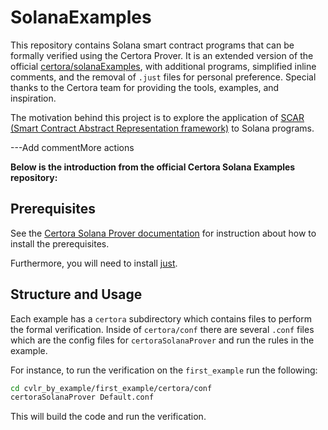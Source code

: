 # SolanaExamples

This repository contains Solana smart contract programs that can be formally verified using the Certora Prover. It is an extended version of the official [certora/solanaExamples](https://github.com/Certora/solanaExamples), with additional programs, simplified inline comments, and the removal of `.just` files for personal preference. Special thanks to the Certora team for providing the tools, examples, and inspiration.

The motivation behind this project is to explore the application of [SCAR (Smart Contract Abstract Representation framework)](https://gitlab.kit.edu/jonas.schiffl/Scar) to Solana programs.

---Add commentMore actions

**Below is the introduction from the official Certora Solana Examples repository:**

## Prerequisites

See the [Certora Solana Prover documentation](https://docs.certora.com/en/latest/docs/solana/index.html) 
for instruction about how to install the prerequisites.

Furthermore, you will need to install [just](https://just.systems/man/en/).

## Structure and Usage

Each example has a `certora` subdirectory which contains files to perform the formal verification.
Inside of `certora/conf` there are several `.conf` files which are the config files for `certoraSolanaProver` and 
run the rules in the example.

For instance, to run the verification on the `first_example` run the following:
```bash
cd cvlr_by_example/first_example/certora/conf
certoraSolanaProver Default.conf
```
This will build the code and run the verification.